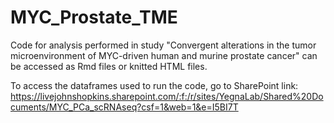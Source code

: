 # MYC_Prostate_TME
Code for analysis performed in study "Convergent alterations in the tumor microenvironment of MYC-driven human and murine prostate cancer" can be accessed as Rmd files or knitted HTML files.  

To access the dataframes used to run the code, go to SharePoint link:  
https://livejohnshopkins.sharepoint.com/:f:/r/sites/YegnaLab/Shared%20Documents/MYC_PCa_scRNAseq?csf=1&web=1&e=I5BI7T
